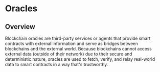 # Oracles

## Overview

Blockchain oracles are third-party services or agents that provide smart contracts with external information and serve as bridges between blockchains and the external world. Because blockchains cannot access external data (outside of their network) due to their secure and deterministic nature, oracles are used to fetch, verify, and relay real-world data to smart contracts in a way that's trustworthy.

<br/>
